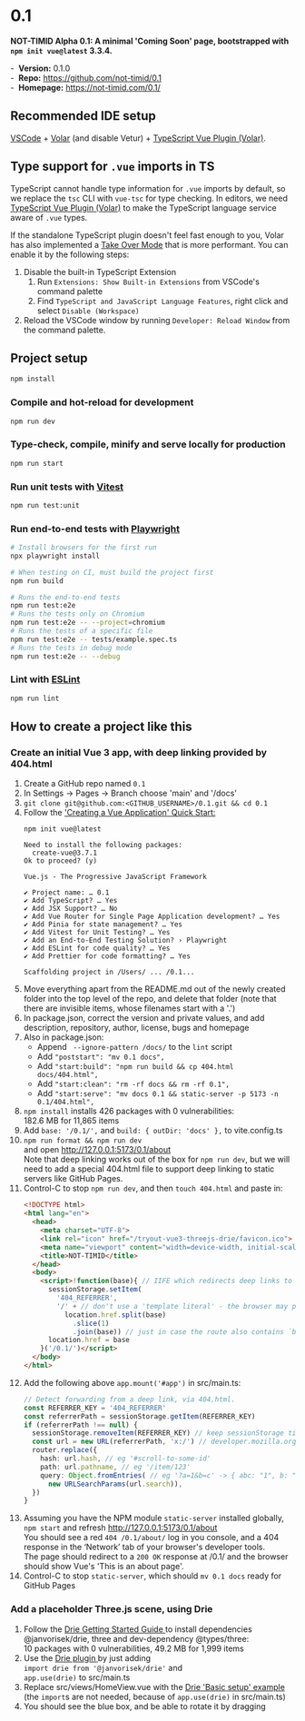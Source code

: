 # 0.1

__NOT-TIMID Alpha 0.1: A minimal 'Coming Soon' page, bootstrapped with `npm init vue@latest` 3.3.4.__

-&nbsp; __Version:__ 0.1.0  
-&nbsp; __Repo:__ <https://github.com/not-timid/0.1>  
-&nbsp; __Homepage:__ <https://not-timid.com/0.1/>

## Recommended IDE setup

[VSCode](https://code.visualstudio.com/) + [Volar](https://marketplace.visualstudio.com/items?itemName=Vue.volar) (and disable Vetur) + [TypeScript Vue Plugin (Volar)](https://marketplace.visualstudio.com/items?itemName=Vue.vscode-typescript-vue-plugin).

## Type support for `.vue` imports in TS

TypeScript cannot handle type information for `.vue` imports by default, so we replace the `tsc` CLI with `vue-tsc` for type checking. In editors, we need [TypeScript Vue Plugin (Volar)](https://marketplace.visualstudio.com/items?itemName=Vue.vscode-typescript-vue-plugin) to make the TypeScript language service aware of `.vue` types.

If the standalone TypeScript plugin doesn't feel fast enough to you, Volar has also implemented a [Take Over Mode](https://github.com/johnsoncodehk/volar/discussions/471#discussioncomment-1361669) that is more performant. You can enable it by the following steps:

1. Disable the built-in TypeScript Extension
    1) Run `Extensions: Show Built-in Extensions` from VSCode's command palette
    2) Find `TypeScript and JavaScript Language Features`, right click and select `Disable (Workspace)`
2. Reload the VSCode window by running `Developer: Reload Window` from the command palette.

## Project setup

```sh
npm install
```

### Compile and hot-reload for development

```sh
npm run dev
```

### Type-check, compile, minify and serve locally for production

```sh
npm run start
```

### Run unit tests with [Vitest](https://vitest.dev/)

```sh
npm run test:unit
```

### Run end-to-end tests with [Playwright](https://playwright.dev)

```sh
# Install browsers for the first run
npx playwright install

# When testing on CI, must build the project first
npm run build

# Runs the end-to-end tests
npm run test:e2e
# Runs the tests only on Chromium
npm run test:e2e -- --project=chromium
# Runs the tests of a specific file
npm run test:e2e -- tests/example.spec.ts
# Runs the tests in debug mode
npm run test:e2e -- --debug
```

### Lint with [ESLint](https://eslint.org/)

```sh
npm run lint
```

## How to create a project like this

### Create an initial Vue 3 app, with deep linking provided by 404.html

1. Create a GitHub repo named `0.1`
2. In Settings -> Pages -> Branch choose 'main' and '/docs'
3. `git clone git@github.com:<GITHUB_USERNAME>/0.1.git && cd 0.1`
4. Follow the ['Creating a Vue Application' Quick Start:
   ](https://vuejs.org/guide/quick-start.html#creating-a-vue-application)
   ```
   npm init vue@latest

   Need to install the following packages:
     create-vue@3.7.1
   Ok to proceed? (y) 
   
   Vue.js - The Progressive JavaScript Framework
   
   ✔ Project name: … 0.1
   ✔ Add TypeScript? … Yes
   ✔ Add JSX Support? … No
   ✔ Add Vue Router for Single Page Application development? … Yes
   ✔ Add Pinia for state management? … Yes
   ✔ Add Vitest for Unit Testing? … Yes
   ✔ Add an End-to-End Testing Solution? › Playwright
   ✔ Add ESLint for code quality? … Yes
   ✔ Add Prettier for code formatting? … Yes
   
   Scaffolding project in /Users/ ... /0.1...
   ```
5. Move everything apart from the README.md out of the newly created folder
   into the top level of the repo, and delete that folder (note that there are
   invisible items, whose filenames start with a '.')
6. In package.json, correct the version and private values, and add description,
   repository, author, license, bugs and homepage
7. Also in package.json:
   - Append ` --ignore-pattern /docs/` to the `lint` script
   - Add `"poststart": "mv 0.1 docs",`
   - Add `"start:build": "npm run build && cp 404.html docs/404.html",`
   - Add `"start:clean": "rm -rf docs && rm -rf 0.1",`
   - Add `"start:serve": "mv docs 0.1 && static-server -p 5173 -n 0.1/404.html",`
8. `npm install` installs 426 packages with 0 vulnerabilities:  
   182.6 MB for 11,865 items
9. Add `base: '/0.1/',` and `build: { outDir: 'docs' },` to vite.config.ts
10. `npm run format && npm run dev`  
    and open <http://127.0.0.1:5173/0.1/about>  
    Note that deep linking works out of the box for `npm run dev`, but we will
    need to add a special 404.html file to support deep linking to static
    servers like GitHub Pages.
11. Control-C to stop `npm run dev`, and then `touch 404.html` and paste in:
    ```html
    <!DOCTYPE html>
    <html lang="en">
      <head>
        <meta charset="UTF-8">
        <link rel="icon" href="/tryout-vue3-threejs-drie/favicon.ico">
        <meta name="viewport" content="width=device-width, initial-scale=1.0">
        <title>NOT-TIMID</title>
      </head>
      <body>
        <script>!function(base){ // IIFE which redirects deep links to index.html
          sessionStorage.setItem(
            '404_REFERRER',
            '/' + // don't use a 'template literal' - the browser may predate ES6
              location.href.split(base)
                .slice(1)
                .join(base)) // just in case the route also contains `base`
          location.href = base
        }('/0.1/')</script>
      </body>
    </html>
    ```
12. Add the following above `app.mount('#app')` in src/main.ts:
    ```ts
    // Detect forwarding from a deep link, via 404.html.
    const REFERRER_KEY = '404_REFERRER'
    const referrerPath = sessionStorage.getItem(REFERRER_KEY)
    if (referrerPath !== null) {
      sessionStorage.removeItem(REFERRER_KEY) // keep sessionStorage tidy
      const url = new URL(referrerPath, 'x:/') // developer.mozilla.org/docs/Web/API/URL
      router.replace({
        hash: url.hash, // eg '#scroll-to-some-id'
        path: url.pathname, // eg '/item/123'
        query: Object.fromEntries( // eg '?a=1&b=c' -> { abc: "1", b: "c" }
          new URLSearchParams(url.search)),
      })
    }
    ```
13. Assuming you have the NPM module `static-server` installed globally,  
    `npm start` and refresh <http://127.0.0.1:5173/0.1/about>  
    You should see a red `404 /0.1/about/` log in you console, and a 404
    response in the ‘Network’ tab of your browser's developer tools.  
    The page should redirect to a `200 OK` response at /0.1/ and the browser
    should show Vue's 'This is an about page'.
14. Control-C to stop `static-server`, which should `mv 0.1 docs` ready for
    GitHub Pages

### Add a placeholder Three.js scene, using Drie

1. Follow the [Drie Getting Started Guide
   ](https://www.drie.dev/guide/getting-started) to install dependencies
   @janvorisek/drie, three and dev-dependency @types/three:  
   10 packages with 0 vulnerabilities, 49.2 MB for 1,999 items
2. Use the [Drie plugin
   ](https://www.drie.dev/guide/getting-started#vue-3-plugin) by just adding  
   `import drie from '@janvorisek/drie'` and  
   `app.use(drie)` to src/main.ts
3. Replace src/views/HomeView.vue with the [Drie 'Basic setup' example
   ](https://www.drie.dev/examples/basic-setup#code)  
   (the `import`s are not needed, because of `app.use(drie)` in src/main.ts)
4. You should see the blue box, and be able to rotate it by dragging

<!-- 145,886,189 bytes (182.6 MB on disk) for 11,865 items -->
<!-- 189,006,161 bytes (231.8 MB on disk) for 13,864 items -->
